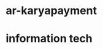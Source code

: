 # ar-karyapayment

# information tech
<!--
node 18.0.0 version
php 8.0
laravel 10.10 
-->

<!-- update log git auto deployment -->
<!-- unit test  -->